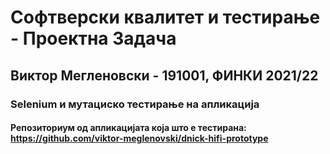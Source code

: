 # Софтверски квалитет и тестирање - Проектна Задача
## Виктор Мегленовски - 191001, ФИНКИ 2021/22
### Selenium и мутациско тестирање на апликација
#### Репозиториум од апликацијата која што е тестирана: https://github.com/viktor-meglenovski/dnick-hifi-prototype